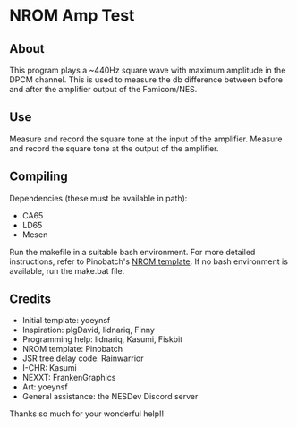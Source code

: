 # NROM Amp Test

## About

This program plays a ~440Hz square wave with maximum amplitude in the DPCM channel. This is used to measure the db difference between before and after the amplifier output of the Famicom/NES.

## Use

Measure and record the square tone at the input of the amplifier. Measure and record the square tone at the output of the amplifier.

## Compiling

Dependencies (these must be available in path):
- CA65
- LD65
- Mesen

Run the makefile in a suitable bash environment. For more detailed instructions, refer to Pinobatch's [NROM template](https://github.com/pinobatch/nrom-template). If no bash environment is available, run the make.bat file.

## Credits

- Initial template: yoeynsf
- Inspiration: plgDavid, lidnariq, Finny
- Programming help: lidnariq, Kasumi, Fiskbit
- NROM template: Pinobatch
- JSR tree delay code: Rainwarrior
- I-CHR: Kasumi
- NEXXT: FrankenGraphics
- Art: yoeynsf
- General assistance: the NESDev Discord server

Thanks so much for your wonderful help!!
